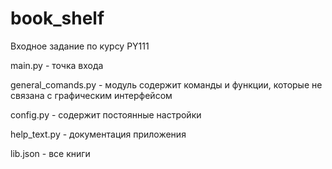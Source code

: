 # book_shelf
Входное задание по курсу PY111

main.py - точка входа

general_comands.py - модуль содержит команды и функции, которые не связана с графическим интерфейсом

config.py - содержит постоянные настройки

help_text.py - документация приложения

lib.json - все книги

